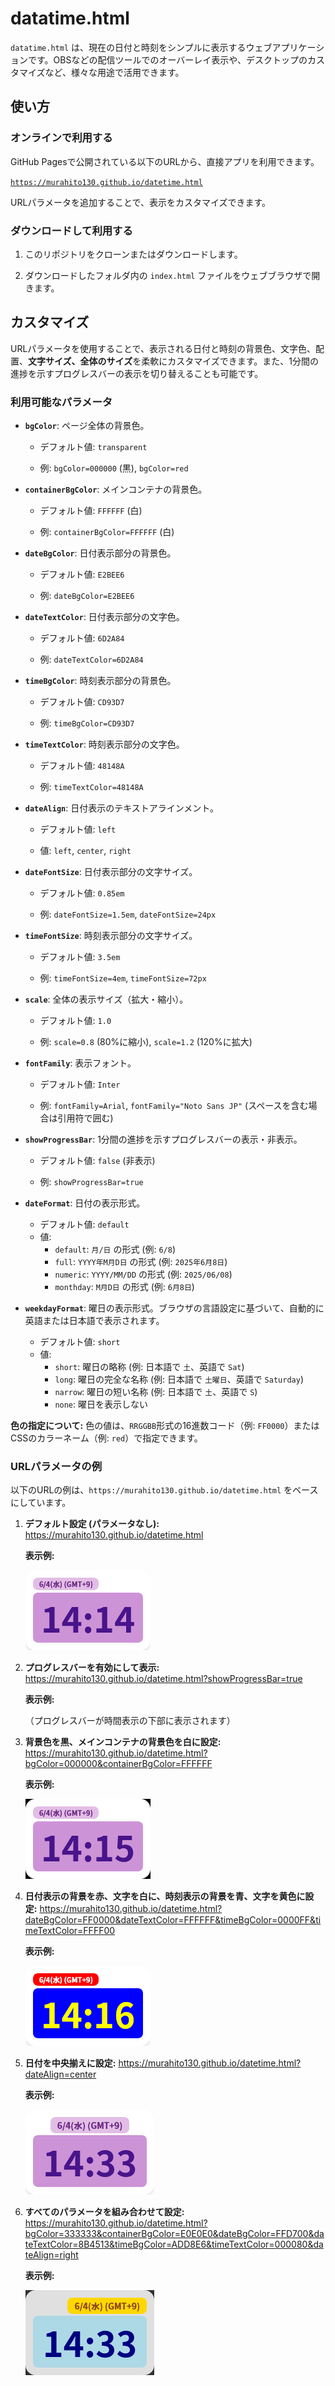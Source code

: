 # datatime.html

`datatime.html` は、現在の日付と時刻をシンプルに表示するウェブアプリケーションです。OBSなどの配信ツールでのオーバーレイ表示や、デスクトップのカスタマイズなど、様々な用途で活用できます。

## 使い方

### オンラインで利用する

GitHub Pagesで公開されている以下のURLから、直接アプリを利用できます。

[`https://murahito130.github.io/datetime.html`](https://murahito130.github.io/datetime.html)

URLパラメータを追加することで、表示をカスタマイズできます。

### ダウンロードして利用する

1. このリポジトリをクローンまたはダウンロードします。

2. ダウンロードしたフォルダ内の `index.html` ファイルをウェブブラウザで開きます。

## カスタマイズ

URLパラメータを使用することで、表示される日付と時刻の背景色、文字色、配置、**文字サイズ、全体のサイズ**を柔軟にカスタマイズできます。また、1分間の進捗を示すプログレスバーの表示を切り替えることも可能です。

### 利用可能なパラメータ

* **`bgColor`**: ページ全体の背景色。

  * デフォルト値: `transparent`

  * 例: `bgColor=000000` (黒), `bgColor=red`

* **`containerBgColor`**: メインコンテナの背景色。

  * デフォルト値: `FFFFFF` (白)

  * 例: `containerBgColor=FFFFFF` (白)

* **`dateBgColor`**: 日付表示部分の背景色。

  * デフォルト値: `E2BEE6`

  * 例: `dateBgColor=E2BEE6`

* **`dateTextColor`**: 日付表示部分の文字色。

  * デフォルト値: `6D2A84`

  * 例: `dateTextColor=6D2A84`

* **`timeBgColor`**: 時刻表示部分の背景色。

  * デフォルト値: `CD93D7`

  * 例: `timeBgColor=CD93D7`

* **`timeTextColor`**: 時刻表示部分の文字色。

  * デフォルト値: `48148A`

  * 例: `timeTextColor=48148A`

* **`dateAlign`**: 日付表示のテキストアラインメント。

  * デフォルト値: `left`

  * 値: `left`, `center`, `right`

* **`dateFontSize`**: 日付表示部分の文字サイズ。

  * デフォルト値: `0.85em`

  * 例: `dateFontSize=1.5em`, `dateFontSize=24px`

* **`timeFontSize`**: 時刻表示部分の文字サイズ。

  * デフォルト値: `3.5em`

  * 例: `timeFontSize=4em`, `timeFontSize=72px`

* **`scale`**: 全体の表示サイズ（拡大・縮小）。

  * デフォルト値: `1.0`

  * 例: `scale=0.8` (80%に縮小), `scale=1.2` (120%に拡大)

* **`fontFamily`**: 表示フォント。

  * デフォルト値: `Inter`

  * 例: `fontFamily=Arial`, `fontFamily="Noto Sans JP"` (スペースを含む場合は引用符で囲む)

* **`showProgressBar`**: 1分間の進捗を示すプログレスバーの表示・非表示。

  * デフォルト値: `false` (非表示)

  * 例: `showProgressBar=true`
 
* **`dateFormat`**: 日付の表示形式。
    * デフォルト値: `default`
    * 値:
        * `default`: `月/日` の形式 (例: `6/8`)
        * `full`: `YYYY年M月D日` の形式 (例: `2025年6月8日`)
        * `numeric`: `YYYY/MM/DD` の形式 (例: `2025/06/08`)
        * `monthday`: `M月D日` の形式 (例: `6月8日`)

* **`weekdayFormat`**: 曜日の表示形式。ブラウザの言語設定に基づいて、自動的に英語または日本語で表示されます。
    * デフォルト値: `short`
    * 値:
        * `short`: 曜日の略称 (例: 日本語で `土`、英語で `Sat`)
        * `long`: 曜日の完全な名称 (例: 日本語で `土曜日`、英語で `Saturday`)
        * `narrow`: 曜日の短い名称 (例: 日本語で `土`、英語で `S`)
        * `none`: 曜日を表示しない

**色の指定について:**
色の値は、`RRGGBB`形式の16進数コード（例: `FF0000`）またはCSSのカラーネーム（例: `red`）で指定できます。

### URLパラメータの例

以下のURLの例は、`https://murahito130.github.io/datetime.html` をベースにしています。

1. **デフォルト設定 (パラメータなし):**
   https://murahito130.github.io/datetime.html

   **表示例:**
   
   ![デフォルト表示](example1.png)

2. **プログレスバーを有効にして表示:**
   https://murahito130.github.io/datetime.html?showProgressBar=true

   **表示例:**
   
   （プログレスバーが時間表示の下部に表示されます）

3. **背景色を黒、メインコンテナの背景色を白に設定:**
   https://murahito130.github.io/datetime.html?bgColor=000000&containerBgColor=FFFFFF

   **表示例:**
   
   ![背景色黒、コンテナ白](example2.png)

4. **日付表示の背景を赤、文字を白に、時刻表示の背景を青、文字を黄色に設定:**
   https://murahito130.github.io/datetime.html?dateBgColor=FF0000&dateTextColor=FFFFFF&timeBgColor=0000FF&timeTextColor=FFFF00

   **表示例:**
   
   ![日付赤白、時刻青黄](example3.png)

5. **日付を中央揃えに設定:**
   https://murahito130.github.io/datetime.html?dateAlign=center

   **表示例:**
   
   ![日付を中央揃え](example4.png)

6. **すべてのパラメータを組み合わせて設定:**
   https://murahito130.github.io/datetime.html?bgColor=333333&containerBgColor=E0E0E0&dateBgColor=FFD700&dateTextColor=8B4513&timeBgColor=ADD8E6&timeTextColor=000080&dateAlign=right

   **表示例:**
   
   ![全パラメータ組み合わせ](example5.png)
